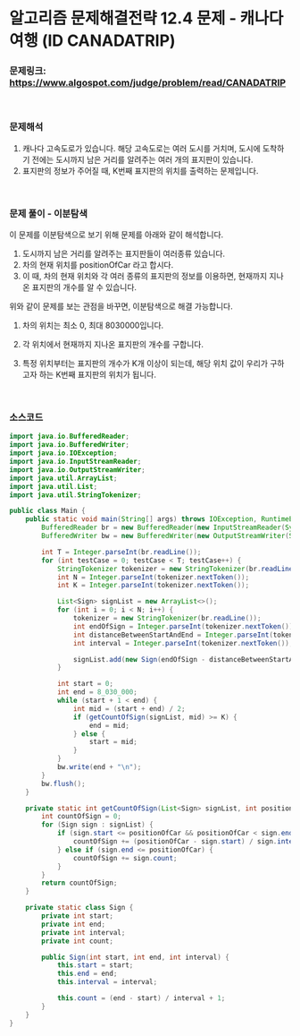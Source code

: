 # 알고리즘 문제해결전략 12.4 문제 - 캐나다 여행 (ID CANADATRIP)

### 문제링크: https://www.algospot.com/judge/problem/read/CANADATRIP

<br>

### 문제해석

1. 캐나다 고속도로가 있습니다. 해당 고속도로는 여러 도시를 거치며, 도시에 도착하기 전에는 도시까지 남은 거리를 알려주는 여러 개의 표지판이 있습니다.
2. 표지판의 정보가 주어질 때, K번째 표지판의 위치를 출력하는 문제입니다.

<br>

### 문제 풀이 - 이분탐색

이 문제를 이분탐색으로 보기 위해 문제를 아래와 같이 해석합니다.

1. 도시까지 남은 거리를 알려주는 표지판들이 여러종류 있습니다.
2. 차의 현재 위치를 positionOfCar 라고 합시다.
3. 이 때, 차의 현재 위치와 각 여러 종류의 표지판의 정보를 이용하면, 현재까지 지나온 표지판의 개수를 알 수 있습니다.

위와 같이 문제를 보는 관점을 바꾸면, 이분탐색으로 해결 가능합니다.

1. 차의 위치는 최소 0, 최대 8030000입니다. 

2. 각 위치에서 현재까지 지나온 표지판의 개수를 구합니다.

3. 특정 위치부터는 표지판의 개수가 K개 이상이 되는데, 해당 위치 값이 우리가 구하고자 하는 K번째 표지판의 위치가 됩니다.

<br>

### 소스코드

```java
import java.io.BufferedReader;
import java.io.BufferedWriter;
import java.io.IOException;
import java.io.InputStreamReader;
import java.io.OutputStreamWriter;
import java.util.ArrayList;
import java.util.List;
import java.util.StringTokenizer;

public class Main {
    public static void main(String[] args) throws IOException, RuntimeException {
        BufferedReader br = new BufferedReader(new InputStreamReader(System.in));
        BufferedWriter bw = new BufferedWriter(new OutputStreamWriter(System.out));

        int T = Integer.parseInt(br.readLine());
        for (int testCase = 0; testCase < T; testCase++) {
            StringTokenizer tokenizer = new StringTokenizer(br.readLine());
            int N = Integer.parseInt(tokenizer.nextToken());
            int K = Integer.parseInt(tokenizer.nextToken());

            List<Sign> signList = new ArrayList<>();
            for (int i = 0; i < N; i++) {
                tokenizer = new StringTokenizer(br.readLine());
                int endOfSign = Integer.parseInt(tokenizer.nextToken());
                int distanceBetweenStartAndEnd = Integer.parseInt(tokenizer.nextToken());
                int interval = Integer.parseInt(tokenizer.nextToken());

                signList.add(new Sign(endOfSign - distanceBetweenStartAndEnd, endOfSign, interval));
            }

            int start = 0;
            int end = 8_030_000;
            while (start + 1 < end) {
                int mid = (start + end) / 2;
                if (getCountOfSign(signList, mid) >= K) {
                    end = mid;
                } else {
                    start = mid;
                }
            }
            bw.write(end + "\n");
        }
        bw.flush();
    }

    private static int getCountOfSign(List<Sign> signList, int positionOfCar) {
        int countOfSign = 0;
        for (Sign sign : signList) {
            if (sign.start <= positionOfCar && positionOfCar < sign.end) {
                countOfSign += (positionOfCar - sign.start) / sign.interval + 1;
            } else if (sign.end <= positionOfCar) {
                countOfSign += sign.count;
            }
        }
        return countOfSign;
    }

    private static class Sign {
        private int start;
        private int end;
        private int interval;
        private int count;

        public Sign(int start, int end, int interval) {
            this.start = start;
            this.end = end;
            this.interval = interval;

            this.count = (end - start) / interval + 1;
        }
    }
}
```
